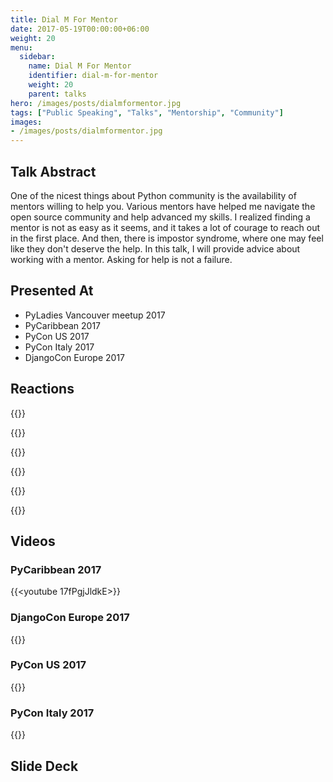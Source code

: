 ```yaml
---
title: Dial M For Mentor
date: 2017-05-19T00:00:00+06:00
weight: 20
menu:
  sidebar:
    name: Dial M For Mentor
    identifier: dial-m-for-mentor
    weight: 20
    parent: talks
hero: /images/posts/dialmformentor.jpg
tags: ["Public Speaking", "Talks", "Mentorship", "Community"]
images:
- /images/posts/dialmformentor.jpg
---
```




## Talk Abstract 


One of the nicest things about Python community is the availability of mentors willing to help you.
Various mentors have helped me navigate the open source community and help advanced my skills.
I realized finding a mentor is not as easy as it seems, and it takes a lot of courage to reach out
in the first place. And then, there is impostor syndrome, where one may feel like they don't deserve the help.
In this talk, I will provide advice about working with a mentor.
Asking for help is not a failure. 


## Presented At

- PyLadies Vancouver meetup 2017
- PyCaribbean 2017
- PyCon US 2017
- PyCon Italy 2017
- DjangoCon Europe 2017


## Reactions

{{<tweet user="jangondol" id="849550238859890688">}}

{{<tweet user="colleenjhardie" id="888131666241175552">}}

{{<tweet user="jackdanger"  id="865679306868932608">}}

{{<tweet user="matrixise" id="865678978677223429">}}

{{<tweet user="matrixise" id="865671358771978240">}}

{{<tweet user="demonware" id="865964284282638337">}}

## Videos

### PyCaribbean 2017

{{<youtube 17fPgjJldkE>}}

### DjangoCon Europe 2017

{{<youtube gAH0PbtHrMU>}}

### PyCon US 2017

{{<youtube Wc1krFb5ifQ>}}

### PyCon Italy 2017

{{<youtube lLshRoPpjHw>}}

## Slide Deck

<script defer class="speakerdeck-embed" data-id="db742c660b9c48b1884dadb5644584df" data-ratio="1.77777777777778" src="//speakerdeck.com/assets/embed.js"></script>
